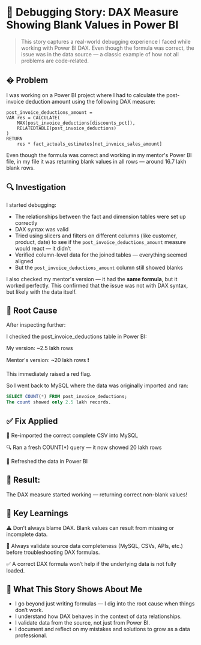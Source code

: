# 🐛 Debugging Story: DAX Measure Showing Blank Values in Power BI
> This story captures a real-world debugging experience I faced while working with Power BI DAX. Even though the formula was correct, the issue was in the data source — a classic example of how not all problems are code-related.

## � Problem

I was working on a Power BI project where I had to calculate the post-invoice deduction amount using the following DAX measure:

```dax
post_invoice_deductions_amount = 
VAR res = CALCULATE(
    MAX(post_invoice_deductions[discounts_pct]),
    RELATEDTABLE(post_invoice_deductions)
)
RETURN
    res * fact_actuals_estimates[net_invoice_sales_amount]
```

Even though the formula was correct and working in my mentor's Power BI file, in my file it was returning blank values in all rows — around 16.7 lakh blank rows.

## 🔍 Investigation

I started debugging:

- The relationships between the fact and dimension tables were set up correctly  
- DAX syntax was valid  
- Tried using slicers and filters on different columns (like customer, product, date) to see if the `post_invoice_deductions_amount` measure would react — it didn’t  
- Verified column-level data for the joined tables — everything seemed aligned  
- But the `post_invoice_deductions_amount` column still showed blanks

I also checked my mentor's version — it had the **same formula**, but it worked perfectly. This confirmed that the issue was not with DAX syntax, but likely with the data itself.


## 🧪 Root Cause
After inspecting further:

I checked the post_invoice_deductions table in Power BI:

My version: ~2.5 lakh rows

Mentor's version: ~20 lakh rows ❗

This immediately raised a red flag.

So I went back to MySQL where the data was originally imported and ran:

```sql
SELECT COUNT(*) FROM post_invoice_deductions;
The count showed only 2.5 lakh records.
```
## ✅ Fix Applied
🔁 Re-imported the correct complete CSV into MySQL

🔍 Ran a fresh COUNT(*) query — it now showed 20 lakh rows

🔄 Refreshed the data in Power BI

## 🎉 Result:
The DAX measure started working — returning correct non-blank values!

## 📘 Key Learnings
⚠️ Don’t always blame DAX. Blank values can result from missing or incomplete data.

🧾 Always validate source data completeness (MySQL, CSVs, APIs, etc.) before troubleshooting DAX formulas.

✅ A correct DAX formula won’t help if the underlying data is not fully loaded.

## 🙋 What This Story Shows About Me

- I go beyond just writing formulas — I dig into the root cause when things don’t work.
- I understand how DAX behaves in the context of data relationships.
- I validate data from the source, not just from Power BI.
- I document and reflect on my mistakes and solutions to grow as a data professional.
